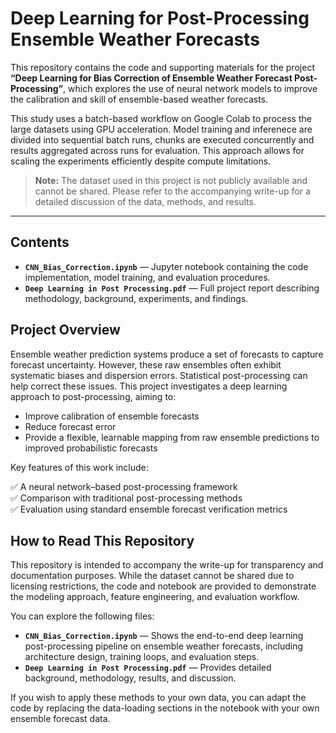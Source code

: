 # Deep Learning for Post-Processing Ensemble Weather Forecasts

This repository contains the code and supporting materials for the project **“Deep Learning for Bias Correction of Ensemble Weather Forecast Post-Processing”**, which explores the use of neural network models to improve the calibration and skill of ensemble-based weather forecasts.

This study uses a batch-based workflow on Google Colab to process the large datasets using GPU acceleration. Model training and inferenece are divided into sequential batch runs, chunks are executed concurrently and results aggregated across runs for evaluation. This approach allows for scaling the experiments efficiently despite compute limitations.

> **Note:** The dataset used in this project is not publicly available and cannot be shared. Please refer to the accompanying write-up for a detailed discussion of the data, methods, and results.

---

## Contents

- **`CNN_Bias_Correction.ipynb`** — Jupyter notebook containing the code implementation, model training, and evaluation procedures.
- **`Deep Learning in Post Processing.pdf`** — Full project report describing methodology, background, experiments, and findings.

## Project Overview

Ensemble weather prediction systems produce a set of forecasts to capture forecast uncertainty. However, these raw ensembles often exhibit systematic biases and dispersion errors. Statistical post-processing can help correct these issues. This project investigates a deep learning approach to post-processing, aiming to:

- Improve calibration of ensemble forecasts  
- Reduce forecast error  
- Provide a flexible, learnable mapping from raw ensemble predictions to improved probabilistic forecasts

Key features of this work include:

✅ A neural network–based post-processing framework  
✅ Comparison with traditional post-processing methods  
✅ Evaluation using standard ensemble forecast verification metrics

## How to Read This Repository

This repository is intended to accompany the write-up for transparency and documentation purposes. While the dataset cannot be shared due to licensing restrictions, the code and notebook are provided to demonstrate the modeling approach, feature engineering, and evaluation workflow.  

You can explore the following files:

- **`CNN_Bias_Correction.ipynb`** — Shows the end-to-end deep learning post-processing pipeline on ensemble weather forecasts, including architecture design, training loops, and evaluation steps.
- **`Deep Learning in Post Processing.pdf`** — Provides detailed background, methodology, results, and discussion.

If you wish to apply these methods to your own data, you can adapt the code by replacing the data-loading sections in the notebook with your own ensemble forecast data.
